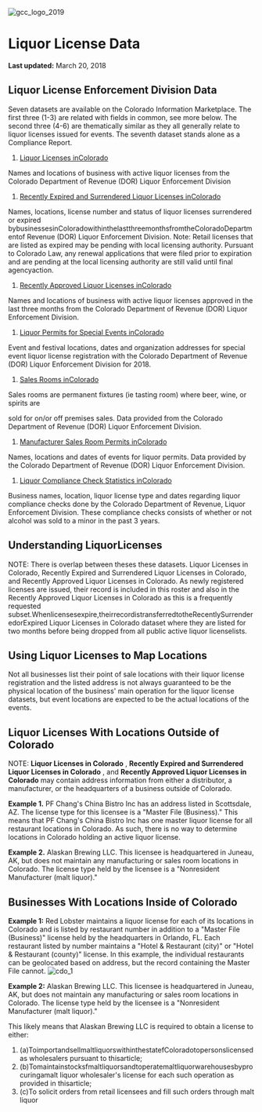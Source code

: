 ![gcc_logo_2019](https://github.com/GoCodeColorado/GoCodeColorado-kbase-public/blob/master/2020_Resources/Data/imagesgcc_logo_2019.png)
# Liquor License Data

**Last updated:** March 20, 2018

## Liquor License Enforcement Division Data

Seven datasets are available on the Colorado Information Marketplace. The first three (1-3) are related with fields in common, see more below. The second three (4-6) are thematically similar as they all generally relate to liquor licenses issued for events. The seventh dataset stands alone as a Compliance Report.

1. [Liquor Licenses in](https://data.colorado.gov/Business/Liquor-Licenses-in-Colorado/ier5-5ms2)[Colorado](https://data.colorado.gov/Business/Liquor-Licenses-in-Colorado/ier5-5ms2)

Names and locations of business with active liquor licenses from the Colorado Department of Revenue (DOR) Liquor Enforcement Division

1. [Recently Expired and Surrendered Liquor Licenses in](https://data.colorado.gov/Business/Recently-Expired-and-Surrendered-Liquor-Licenses-i/pwjb-9dd5)[Colorado](https://data.colorado.gov/Business/Recently-Expired-and-Surrendered-Liquor-Licenses-i/pwjb-9dd5)

Names, locations, license number and status of liquor licenses surrendered or expired bybusinessesinColoradowithinthelastthreemonthsfromtheColoradoDepartmentof Revenue (DOR) Liquor Enforcement Division. Note: Retail licenses that are listed as expired may be pending with local licensing authority. Pursuant to Colorado Law, any renewal applications that were filed prior to expiration and are pending at the local licensing authority are still valid until final agencyaction.

1. [Recently Approved Liquor Licenses in](https://data.colorado.gov/Business/Recently-Approved-Liquor-Licenses-in-Colorado/htyp-tqzh)[Colorado](https://data.colorado.gov/Business/Recently-Approved-Liquor-Licenses-in-Colorado/htyp-tqzh)

Names and locations of business with active liquor licenses approved in the last three months from the Colorado Department of Revenue (DOR) Liquor Enforcement Division.

1. [Liquor Permits for Special Events in](https://data.colorado.gov/Business/Liquor-Permits-for-Special-Events-in-Colorado/d6t8-xish)[Colorado](https://data.colorado.gov/Business/Liquor-Permits-for-Special-Events-in-Colorado/d6t8-xish)

Event and festival locations, dates and organization addresses for special event liquor license registration with the Colorado Department of Revenue (DOR) Liquor Enforcement Division for 2018.

1. [Sales Rooms in](https://data.colorado.gov/Business/Sales-Rooms-in-Colorado/9pwz-gi5v)[Colorado](https://data.colorado.gov/Business/Sales-Rooms-in-Colorado/9pwz-gi5v)

Sales rooms are permanent fixtures (ie tasting room) where beer, wine, or spirits are

sold for on/or off premises sales. Data provided from the Colorado Department of Revenue (DOR) Liquor Enforcement Division.

1. [Manufacturer Sales Room Permits in](https://data.colorado.gov/Business/Manufacturer-Sales-Room-Permits-in-Colorado/d4s4-xqg6)[Colorado](https://data.colorado.gov/Business/Manufacturer-Sales-Room-Permits-in-Colorado/d4s4-xqg6)

Names, locations and dates of events for liquor permits. Data provided by the Colorado Department of Revenue (DOR) Liquor Enforcement Division.

1. [Liquor Compliance Check Statistics in](https://data.colorado.gov/Business/Liquor-Compliance-Check-Statistics-in-Colorado/kapc-ib6e/data)[Colorado](https://data.colorado.gov/Business/Liquor-Compliance-Check-Statistics-in-Colorado/kapc-ib6e/data)

Business names, location, liquor license type and dates regarding liquor compliance checks done by the Colorado Department of Revenue, Liquor Enforcement Division. These compliance checks consists of whether or not alcohol was sold to a minor in the past 3 years.

## Understanding LiquorLicenses

NOTE: There is overlap between theses these datasets. Liquor Licenses in Colorado, Recently Expired and Surrendered Liquor Licenses in Colorado, and Recently Approved Liquor Licenses in Colorado. As newly registered licenses are issued, their record is included in this roster and also in the Recently Approved Liquor Licenses in Colorado as this is a frequently requested subset.Whenlicensesexpire,theirrecordistransferredtotheRecentlySurrenderedorExpired Liquor Licenses in Colorado dataset where they are listed for two months before being dropped from all public active liquor licenselists.

## Using Liquor Licenses to Map Locations

Not all businesses list their point of sale locations with their liquor license registration and the listed address is not always guaranteed to be the physical location of the business&#39; main operation for the liquor license datasets, but event locations are expected to be the actual locations of the events.

## Liquor Licenses With Locations Outside of Colorado

NOTE: **Liquor Licenses in Colorado** , **Recently Expired and Surrendered Liquor Licenses in Colorado** , and **Recently Approved Liquor Licenses in Colorado** may contain address information from either a distributor, a manufacturer, or the headquarters of a business outside of Colorado.

**Example 1.** PF Chang&#39;s China Bistro Inc has an address listed in Scottsdale, AZ. The license type for this licensee is a &quot;Master File (Business).&quot; This means that PF Chang&#39;s China Bistro Inc has one master liquor license for all restaurant locations in Colorado. As such, there is no way to determine locations in Colorado holding an active liquor license.

**Example 2.** Alaskan Brewing LLC. This licensee is headquartered in Juneau, AK, but does not maintain any manufacturing or sales room locations in Colorado. The license type held by the licensee is a &quot;Nonresident Manufacturer (malt liquor).&quot;

## Businesses With Locations Inside of Colorado

**Example 1:** Red Lobster maintains a liquor license for each of its locations in Colorado and is listed by restaurant number in addition to a &quot;Master File (Business)&quot; license held by the headquarters in Orlando, FL. Each restaurant listed by number maintains a &quot;Hotel &amp; Restaurant (city)&quot; or &quot;Hotel &amp; Restaurant (county)&quot; license. In this example, the individual restaurants can be geolocated based on address, but the record containing the Master File cannot.
![cdo_1](https://github.com/GoCodeColorado/GoCodeColorado-kbase-public/blob/master/2020_Resources/Data/imagescdor_1.jpg)

**Example 2:** Alaskan Brewing LLC. This licensee is headquartered in Juneau, AK, but does not maintain any manufacturing or sales room locations in Colorado. The license type held by the licensee is a &quot;Nonresident Manufacturer (malt liquor).&quot;

This likely means that Alaskan Brewing LLC is required to obtain a license to either:

1. (a)ToimportandsellmaltliquorswithinthestatefColoradotopersonslicensedas wholesalers pursuant to thisarticle;
2. (b)Tomaintainstocksfmaltliquorsandtoperatemaltliquorwarehousesbyprocuringamalt liquor wholesaler&#39;s license for each such operation as provided in thisarticle;
3. (c)To solicit orders from retail licensees and fill such orders through malt liquor